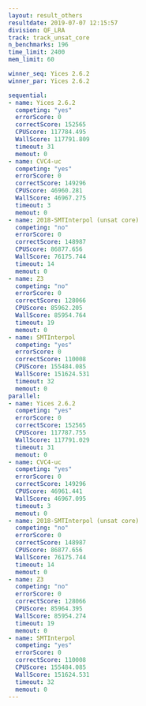 ```yaml
---
layout: result_others
resultdate: 2019-07-07 12:15:57
division: QF_LRA
track: track_unsat_core
n_benchmarks: 196
time_limit: 2400
mem_limit: 60

winner_seq: Yices 2.6.2
winner_par: Yices 2.6.2

sequential:
- name: Yices 2.6.2
  competing: "yes"
  errorScore: 0
  correctScore: 152565
  CPUScore: 117784.495
  WallScore: 117791.809
  timeout: 31
  memout: 0
- name: CVC4-uc
  competing: "yes"
  errorScore: 0
  correctScore: 149296
  CPUScore: 46960.281
  WallScore: 46967.275
  timeout: 3
  memout: 0
- name: 2018-SMTInterpol (unsat core)
  competing: "no"
  errorScore: 0
  correctScore: 148987
  CPUScore: 86877.656
  WallScore: 76175.744
  timeout: 14
  memout: 0
- name: Z3
  competing: "no"
  errorScore: 0
  correctScore: 128066
  CPUScore: 85962.205
  WallScore: 85954.764
  timeout: 19
  memout: 0
- name: SMTInterpol
  competing: "yes"
  errorScore: 0
  correctScore: 110008
  CPUScore: 155484.085
  WallScore: 151624.531
  timeout: 32
  memout: 0
parallel:
- name: Yices 2.6.2
  competing: "yes"
  errorScore: 0
  correctScore: 152565
  CPUScore: 117787.755
  WallScore: 117791.029
  timeout: 31
  memout: 0
- name: CVC4-uc
  competing: "yes"
  errorScore: 0
  correctScore: 149296
  CPUScore: 46961.441
  WallScore: 46967.095
  timeout: 3
  memout: 0
- name: 2018-SMTInterpol (unsat core)
  competing: "no"
  errorScore: 0
  correctScore: 148987
  CPUScore: 86877.656
  WallScore: 76175.744
  timeout: 14
  memout: 0
- name: Z3
  competing: "no"
  errorScore: 0
  correctScore: 128066
  CPUScore: 85964.395
  WallScore: 85954.274
  timeout: 19
  memout: 0
- name: SMTInterpol
  competing: "yes"
  errorScore: 0
  correctScore: 110008
  CPUScore: 155484.085
  WallScore: 151624.531
  timeout: 32
  memout: 0
---
```

